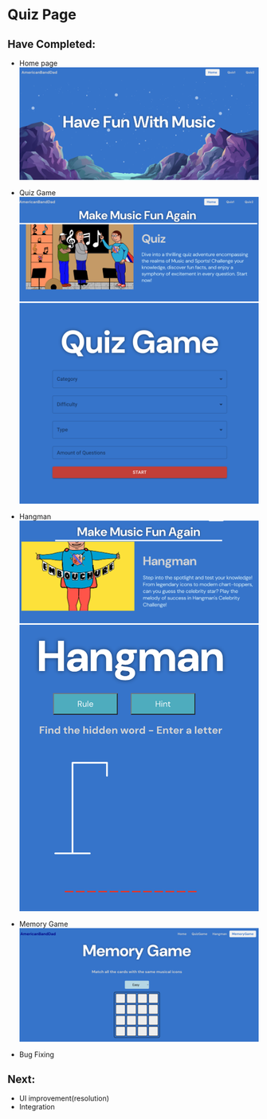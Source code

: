 # Quiz Page
## Have Completed:
- Home page
![My Image](/public/Home.png)  
- Quiz Game 
![My Image](/public/Quiz.png)  
![My Image](/public/InsideQuiz.png)  
- Hangman
![My Image](/public/hangman.png)  
![My Image](/public/InsideHangman.png)
- Memory Game  
![My Image](/public/MemoryGame.png)

- Bug Fixing
## Next:
- UI improvement(resolution)  
- Integration
